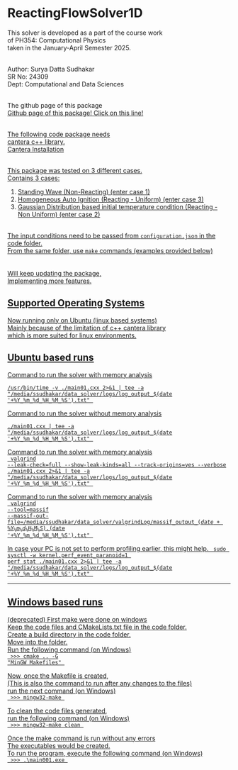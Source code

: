 # ReactingFlowSolver1D
This solver is developed as a part of the course work <br>
of PH354: Computational Physics <br>
taken in the January-April Semester 2025. <br><br>

Author: Surya Datta Sudhakar <br>
SR No: 24309 <br>
Dept: Computational and Data Sciences <br><br>

The github page of this package <br>
<a href=https://github.com/suryasudh/ReactingFlowSolver1D>Github page of this package! Click on this line!</href> <br><br>

The following code package needs <br>
cantera c++ library. <br>
<a href=https://cantera.org/stable/install/index.html#installing-the-cantera-c-interface-fortran-90-module>Cantera Installation</href> <br> <br>

This package was tested on 3 different cases. <br>
Contains 3 cases: <br>
1. Standing Wave (Non-Reacting) (enter case 1)
2. Homogeneous Auto Ignition (Reacting - Uniform) (enter case 3)
3. Gaussian Distribution based initial temperature condition (Reacting - Non Uniform) (enter case 2)

<br>
The input conditions need to be passed from <code>configuration.json</code> in the code folder. <br>
From the same folder, use <code>make</code> commands (examples provided below) <br><br>

<br>
Will keep updating the package, <br>
Implementing more features.

Supported Operating Systems
---------------------------
Now running only on Ubuntu (linux based systems) <br>
Mainly because of the limitation of c++ cantera library <br>
which is more suited for linux environments.

Ubuntu based runs
-----------------
Command to run the solver with memory analysis <br>
<code> /usr/bin/time -v ./main01.cxx 2>&1 | tee -a "/media/ssudhakar/data_solver/logs/log_output_$(date '+%Y_%m_%d_%H_%M_%S').txt" </code>

Command to run the solver without memory analysis <br>
<code> ./main01.cxx | tee -a "/media/ssudhakar/data_solver/logs/log_output_$(date '+%Y_%m_%d_%H_%M_%S').txt" </code>

Command to run the solver with memory analysis <br>
<code> valgrind --leak-check=full --show-leak-kinds=all --track-origins=yes --verbose ./main01.cxx 2>&1 | tee -a "/media/ssudhakar/data_solver/logs/log_output_$(date '+%Y_%m_%d_%H_%M_%S').txt" </code>

Command to run the solver with memory analysis <br>
<code> valgrind --tool=massif --massif-out-file=/media/ssudhakar/data_solver/valgrindLog/massif_output_$(date +\%Y_\%m_\%d_\%H_\%M_\%S).%p ./main01.cxx 2>&1 | tee -a "/media/ssudhakar/data_solver/logs/log_output_$(date '+%Y_%m_%d_%H_%M_%S').txt" </code>

In case your PC is not set to perform profiling earlier, this might help.
<code> sudo sysctl -w kernel.perf_event_paranoid=1 </code>
<code> perf stat ./main01.cxx 2>&1 | tee -a "/media/ssudhakar/data_solver/logs/log_output_$(date '+%Y_%m_%d_%H_%M_%S').txt" </code>

--------

Windows based runs
------------------
(deprecated)
First make were done on windows <br>
Keep the code files and CMakeLists.txt file in the code folder. <br>
Create a build directory in the code folder. <br>
Move into the folder. <br>
Run the following command (on Windows) <br>
<code> >>> cmake .. -G "MinGW Makefiles" </code>

Now, once the Makefile is created, <br>
(This is also the command to run after any changes to the files) <br>
run the next command (on Windows) <br>
<code> >>> mingw32-make </code>

To clean the code files generated, <br>
run the following command (on Windows) <br>
<code> >>> mingw32-make clean </code>

Once the make command is run without any errors <br>
The executables would be created. <br>
To run the program, execute the following command (on Windows) <br>
<code> >>> .\main001.exe </code>




